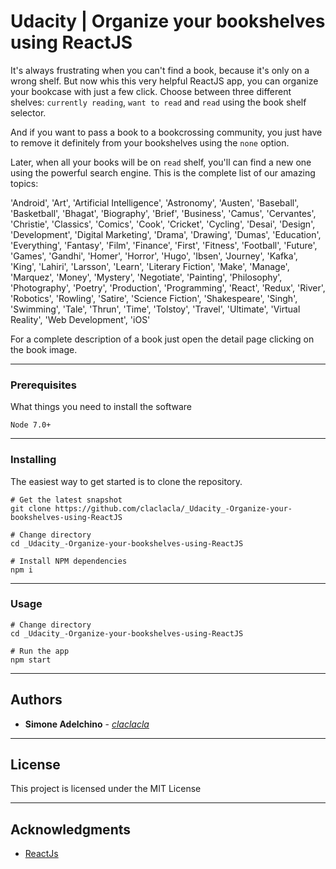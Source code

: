 # Udacity | Organize your bookshelves using ReactJS

It's always frustrating when you can't find a book, because it's only on a wrong shelf. 
But now whis this very helpful ReactJS app, you can organize your bookcase with just a few click.
Choose between three different shelves: `currently reading`, `want to read` and `read` using the book shelf selector. 

And if you want to pass a book to a bookcrossing community, you just have to remove it definitely from your bookshelves using the `none` option.

Later, when all your books will be on `read` shelf, you'll can find a new one using the powerful search engine. 
This is the complete list of our amazing topics:

'Android', 'Art', 'Artificial Intelligence', 'Astronomy', 'Austen', 'Baseball', 'Basketball', 'Bhagat', 'Biography', 'Brief', 'Business', 'Camus', 'Cervantes', 'Christie', 'Classics', 'Comics', 'Cook', 'Cricket', 'Cycling', 'Desai', 'Design', 'Development', 'Digital Marketing', 'Drama', 'Drawing', 'Dumas', 'Education', 'Everything', 'Fantasy', 'Film', 'Finance', 'First', 'Fitness', 'Football', 'Future', 'Games', 'Gandhi', 'Homer', 'Horror', 'Hugo', 'Ibsen', 'Journey', 'Kafka', 'King', 'Lahiri', 'Larsson', 'Learn', 'Literary Fiction', 'Make', 'Manage', 'Marquez', 'Money', 'Mystery', 'Negotiate', 'Painting', 'Philosophy', 'Photography', 'Poetry', 'Production', 'Programming', 'React', 'Redux', 'River', 'Robotics', 'Rowling', 'Satire', 'Science Fiction', 'Shakespeare', 'Singh', 'Swimming', 'Tale', 'Thrun', 'Time', 'Tolstoy', 'Travel', 'Ultimate', 'Virtual Reality', 'Web Development', 'iOS'

For a complete description of a book just open the detail page clicking on the book image.

--------------------------------------------------------------------------------

### Prerequisites

What things you need to install the software

```
Node 7.0+
```

--------------------------------------------------------------------------------

### Installing

The easiest way to get started is to clone the repository.

```
# Get the latest snapshot
git clone https://github.com/claclacla/_Udacity_-Organize-your-bookshelves-using-ReactJS

# Change directory
cd _Udacity_-Organize-your-bookshelves-using-ReactJS

# Install NPM dependencies
npm i
```

--------------------------------------------------------------------------------

### Usage

```
# Change directory
cd _Udacity_-Organize-your-bookshelves-using-ReactJS

# Run the app
npm start
```

--------------------------------------------------------------------------------

## Authors

- **Simone Adelchino** - [_claclacla_](https://twitter.com/_claclacla_)

--------------------------------------------------------------------------------

## License

This project is licensed under the MIT License

--------------------------------------------------------------------------------

## Acknowledgments

- [ReactJs](https://reactjs.org/)